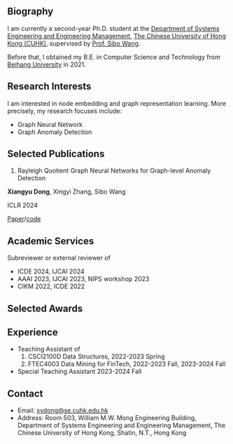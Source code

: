  
## Biography
I am currently a second-year Ph.D. student at the [Department of Systems Engineering and Engineering Management](https://www.se.cuhk.edu.hk/), [The Chinese University of Hong Kong (CUHK)](https://www.cuhk.edu.hk/chinese/index.html), supervised by [Prof. Sibo Wang](https://www1.se.cuhk.edu.hk/~swang/).

Before that, I obtained my B.E. in Computer Science and Technology from [Beihang University](https://ev.buaa.edu.cn/) in 2021.

## Research Interests
I am interested in node embedding and graph representation learning. More precisely, my research focuses include:

- Graph Neural Network
- Graph Anomaly Detection

## Selected Publications

1. Rayleigh Quotient Graph Neural Networks for Graph-level Anomaly Detection

**Xiangyu Dong**, Xingyi Zhang, Sibo Wang

ICLR 2024

[Paper](https://openreview.net/forum?id=4UIBysXjVq)/[code](https://github.com/xydong127/RQGNN)

## Academic Services
Subreviewer or external reviewer of

- ICDE 2024, IJCAI 2024
- AAAI 2023, IJCAI 2023, NIPS workshop 2023
- CIKM 2022, ICDE 2022

## Selected Awards

## Experience
- Teaching Assistant of
    1. CSCI2100D Data Structures, 2022-2023 Spring
    2. FTEC4003 Data Mining for FinTech, 2022-2023 Fall, 2023-2024 Fall
- Special Teaching Assistant 2023-2024 Fall

## Contact
- Email: xydong@se.cuhk.edu.hk
- Address: Room 503, William M.W. Mong Engineering Building, Department of Systems Engineering and Engineering Management, The Chinese University of Hong Kong, Shatin, N.T., Hong Kong
